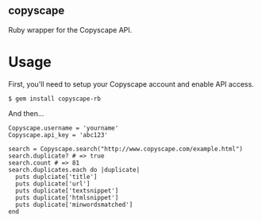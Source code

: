 copyscape
---------

Ruby wrapper for the Copyscape API.

Usage
=====

First, you'll need to setup your Copyscape account and enable API access.

    $ gem install copyscape-rb

And then...

    Copyscape.username = 'yourname'
    Copyscape.api_key = 'abc123'
    
    search = Copyscape.search("http://www.copyscape.com/example.html")
    search.duplicate? # => true
    search.count # => 81
    search.duplicates.each do |duplicate|
      puts duplciate['title']
      puts duplicate['url']
      puts duplicate['textsnippet']
      puts duplicate['htmlsnippet']
      puts duplicate['minwordsmatched']
    end
    


